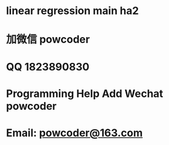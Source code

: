 # linear regression main ha2
# 加微信 powcoder

# QQ 1823890830

# Programming Help Add Wechat powcoder

# Email: powcoder@163.com

